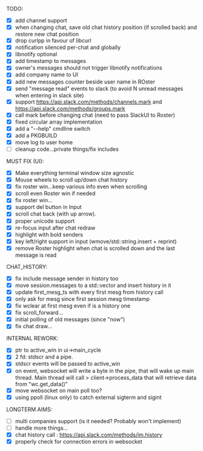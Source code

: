 TODO:

- [x] add channel support
- [x] when changing chat, save old chat history position (if scrolled back) and restore new chat position
- [x] drop curlpp in favour of libcurl
- [x] notification silenced per-chat and globally
- [x] libnotify optional
- [x] add timestamp to messages
- [x] owner's messages should not trigger libnotify notifications
- [x] add company name to UI
- [x] add new messages counter beside user name in ROster
- [x] send "message read" events to slack (to avoid N unread messages when entering in slack site)
- [x] support https://api.slack.com/methods/channels.mark and https://api.slack.com/methods/groups.mark
- [x] call mark before changing chat (need to pass SlackUI to Roster)
- [x] fixed circular array implementation
- [x] add a "--help" cmdline switch
- [x] add a PKGBUILD
- [x] move log to user home
- [ ] cleanup code...private things/fix includes

MUST FIX (UI):

- [x] Make everything terminal window size agnostic
- [x] Mouse wheels to scroll up/down chat history
- [x] fix roster win...keep various info even when scrolling
- [x] scroll even Roster win if needed
- [x] fix roster win...
- [x] support del button in Input
- [x] scroll chat back (with up arrow).
- [x] proper unicode support
- [x] re-focus input after chat redraw
- [x] highlight with bold senders
- [x] key left/right support in input (wmove/std::string.insert + reprint)
- [x] remove Roster highlight when chat is scrolled down and the last message is read

CHAT_HISTORY:

- [x] fix include message sender in history too
- [x] move session.messages to a std::vector and insert history in it
- [x] update first_mesg_ts with every first mesg from history call
- [x] only ask for mesg since first session mesg timestamp
- [x] fix wclear at first mesg even if is a history one
- [x] fix scroll_forward...
- [x] initial polling of old messages (since "now")
- [x] fix chat draw...

INTERNAL REWORK:

- [x] ptr to active_win in ui->main_cycle
- [x] 2 fd: stdscr and a pipe.
- [x] stdscr events will be passed to active_win
- [x] on event, websocket will write a byte in the pipe, that will wake up
main thread. Main thread will call > client->process_data that will retrieve data from "wc.get_data()"
- [x] move websocket on main poll too?
- [x] using ppoll (linux only) to catch external sigterm and sigint

LONGTERM AIMS:

- [ ] multi companies support (is it needed? Probably won't implement)
- [ ] handle more things...
- [x] chat history call : https://api.slack.com/methods/im.history
- [x] properly check for connection errors in websocket

